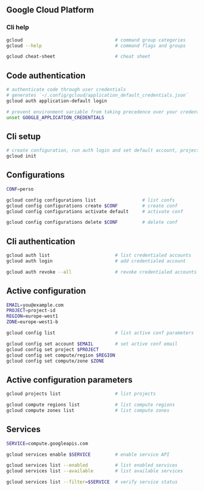 ## Google Cloud Platform
### Cli help

 ```bash
gcloud                                  # command group categories
gcloud --help                           # command flags and groups

gcloud cheat-sheet                      # cheat sheet
 ```


## Code authentication

 ```bash
# authenticate code through user credentials
# generates `~/.config/gcloud/application_default_credentials.json`
gcloud auth application-default login

# prevent environment variable from taking precedence over your credentials in the current shell
unset GOOGLE_APPLICATION_CREDENTIALS
 ```

## Cli setup

 ```bash
# create configuration, run auth login and set default account, project, and compute region and zone
gcloud init
 ```


## Configurations

```bash
CONF=perso
 ```

```bash
gcloud config configurations list                 # list confs
gcloud config configurations create $CONF         # create conf
gcloud config configurations activate default     # activate conf

gcloud config configurations delete $CONF         # delete conf
 ```

## Cli authentication

```bash
gcloud auth list                        # list credentialed accounts
gcloud auth login                       # add credentialed account

gcloud auth revoke --all                # revoke credentialed accounts
 ```


## Active configuration


```bash
EMAIL=you@example.com
PROJECT=project-id
REGION=europe-west1
ZONE=europe-west1-b
 ```
```bash
gcloud config list                      # list active conf parameters

gcloud config set account $EMAIL        # set active conf email
gcloud config set project $PROJECT
gcloud config set compute/region $REGION
gcloud config set compute/zone $ZONE
 ```

## Active configuration parameters


```bash
gcloud projects list                    # list projects

gcloud compute regions list             # list compute regions
gcloud compute zones list               # list compute zones
 ```

## Services


```bash
SERVICE=compute.googleapis.com
 ```
```bash
gcloud services enable $SERVICE         # enable service API

gcloud services list --enabled          # list enabled services
gcloud services list --available        # list available services

gcloud services list --filter=$SERVICE  # verify service status
 ```
